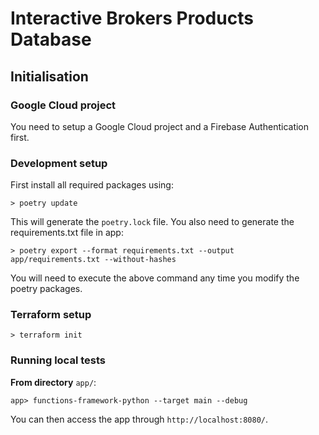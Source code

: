 # Interactive Brokers Products Database
## Initialisation
### Google Cloud project
You need to setup a Google Cloud project and a Firebase Authentication first.

### Development setup
First install all required packages using:

`> poetry update`

This will generate the `poetry.lock` file.
You also need to generate the requirements.txt file in app:

`> poetry export --format requirements.txt --output app/requirements.txt --without-hashes`

You will need to execute the above command any time you modify the poetry packages.

### Terraform setup

`> terraform init`


### Running local tests
**From directory** `app/`:

`app> functions-framework-python --target main --debug`

You can then access the app through `http://localhost:8080/`.

